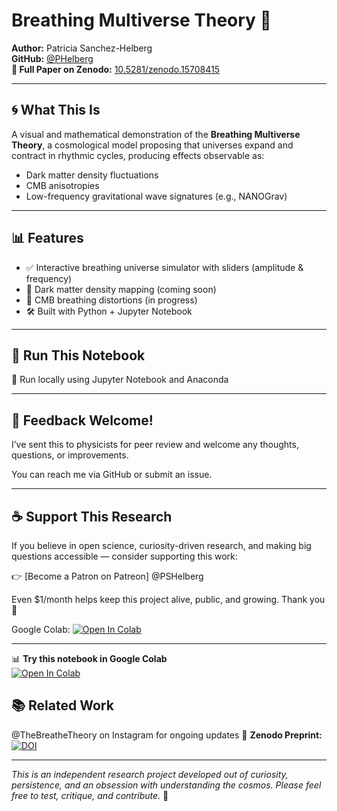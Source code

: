 # Breathing Multiverse Theory 🌌

**Author:** Patricia Sanchez-Helberg  
**GitHub:** [@PHelberg](https://github.com/PHelberg)  
**📄 Full Paper on Zenodo:** [10.5281/zenodo.15708415](https://doi.org/10.5281/zenodo.15708415)

---

## 🌀 What This Is

A visual and mathematical demonstration of the **Breathing Multiverse Theory**, a cosmological model proposing that universes expand and contract in rhythmic cycles, producing effects observable as:

- Dark matter density fluctuations
- CMB anisotropies
- Low-frequency gravitational wave signatures (e.g., NANOGrav)

---

## 📊 Features

- ✅ Interactive breathing universe simulator with sliders (amplitude & frequency)
- 🧩 Dark matter density mapping (coming soon)
- 🌌 CMB breathing distortions (in progress)
- 🛠️ Built with Python + Jupyter Notebook

---

## 🧪 Run This Notebook


🔧 Run locally using Jupyter Notebook and Anaconda

---

## 💬 Feedback Welcome!

I’ve sent this to physicists for peer review and welcome any thoughts, questions, or improvements.

You can reach me via GitHub or submit an issue.

---

## ☕ Support This Research

If you believe in open science, curiosity-driven research, and making big questions accessible — consider supporting this work:

👉 [Become a Patron on Patreon] @PSHelberg

Even $1/month helps keep this project alive, public, and growing. Thank you 💫

Google Colab:
[![Open In Colab](https://colab.research.google.com/assets/colab-badge.svg)](https://colab.research.google.com/github/PHelberg/breathing-multiverse/blob/main/Breathing_Multiverse_Model.ipynb)

---
📊 **Try this notebook in Google Colab**  
[![Open In Colab](https://colab.research.google.com/assets/colab-badge.svg)](https://colab.research.google.com/github/PHelberg/breathing-multiverse/blob/main/the_breathing_multiverse_FIXED_FOR_GITHUB.ipynb)


## 📚 Related Work

@TheBreatheTheory on Instagram for ongoing updates
📄 **Zenodo Preprint:**  
[![DOI](https://zenodo.org/badge/DOI/10.5281/zenodo.15708415.svg)](https://doi.org/10.5281/zenodo.15708415)

---

*This is an independent research project developed out of curiosity, persistence, and an obsession with understanding the cosmos. Please feel free to test, critique, and contribute.* 💫

